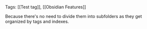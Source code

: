 Tags: [[Test tag]], [[Obsidian Features]]

Because there's no need to divide them into subfolders as they get organized by tags and indexes.